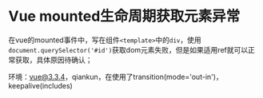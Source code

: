 # Vue mounted生命周期获取元素异常

在vue的mounted事件中，写在组件`<template>`中的`div`，使用`document.querySelector('#id')`获取dom元素失败，但是如果适用ref就可以正常获取，具体原因待确认；

环境：vue@3.3.4，qiankun，在使用了transition(mode='out-in')，keepalive(includes)

